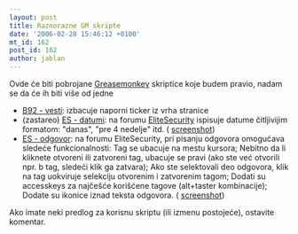 ```yaml
---
layout: post
title: Raznorazne GM skripte
date: '2006-02-28 15:46:12 +0100'
mt_id: 162
post_id: 162
author: jablan
---
```

Ovde će biti pobrojane [Greasemonkey](http://greasemonkey.mozdev.org/) skriptice koje budem pravio, nadam se da će ih biti više od jedne

- [B92 - vesti](http://radioni.ca/greasemonkey/b92vesti.user.js): izbacuje naporni ticker iz vrha stranice
- (zastareo) [ES - datumi](http://radioni.ca/greasemonkey/esdatumi.user.js): na forumu [EliteSecurity](http://www.elitesecurity.org) ispisuje datume čitljivijim formatom: "danas", "pre 4 nedelje" itd. ( [screenshot](http://blog.radioni.ca/images/uploads/ESGM.png))
- [ES - odgovor](http://radioni.ca/greasemonkey/esodgovor.user.js): na forumu EliteSecurity, pri pisanju odgovora omogućava sledeće funkcionalnosti: Tag se ubacuje na mestu kursora; Nebitno da li kliknete otvoreni ili zatvoreni tag, ubacuje se pravi (ako ste već otvorili npr. b tag, sledeći klik ga zatvara); Ako ste selektovali deo odgovora, klik na tag uokviruje selekciju otvorenim i zatvorenim tagom; Dodati su accesskeys za najčešće korišćene tagove (alt+taster kombinacije); Dodate su ikonice iznad teksta odgovora. ( [screenshot](http://blog.radioni.ca/images/uploads/esodgovor.png))

Ako imate neki predlog za korisnu skriptu (ili izmenu postojeće), ostavite komentar.


